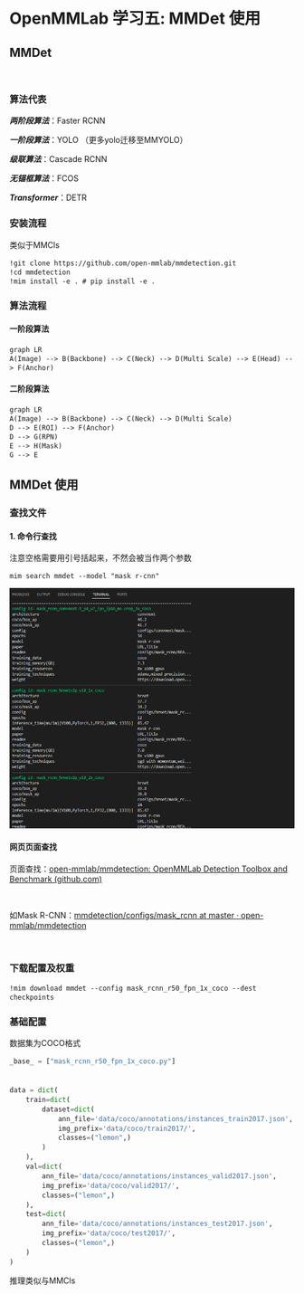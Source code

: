 # OpenMMLab 学习五: MMDet 使用

## MMDet

<img title="" src="file:///D:/openmmlab learn/openmmlab-learn/Documents/five day/imgs/1.png" alt="">

### 算法代表

***两阶段算法***：Faster RCNN

***一阶段算法***：YOLO （更多yolo迁移至MMYOLO）

***级联算法***：Cascade RCNN

***无锚框算法***：FCOS

***Transformer***：DETR

### 安装流程

类似于MMCls

```
!git clone https://github.com/open-mmlab/mmdetection.git
!cd mmdetection
!mim install -e . # pip install -e .
```

### 算法流程

#### 一阶段算法

```mermaid
graph LR
A(Image) --> B(Backbone) --> C(Neck) --> D(Multi Scale) --> E(Head) --> F(Anchor)
```

#### 二阶段算法

```mermaid
graph LR
A(Image) --> B(Backbone) --> C(Neck) --> D(Multi Scale)
D --> E(ROI) --> F(Anchor)
D --> G(RPN)
E --> H(Mask)
G --> E
```

## MMDet 使用

### 查找文件

#### 1. 命令行查找

注意空格需要用引号括起来，不然会被当作两个参数

```
mim search mmdet --model "mask r-cnn"
```

<img src="imgs/2.png">

#### 网页页面查找

页面查找：[open-mmlab/mmdetection: OpenMMLab Detection Toolbox and Benchmark (github.com)](https://github.com/open-mmlab/mmdetection)

<img title="" src="file:///D:/openmmlab learn/openmmlab-learn/Documents/five day/imgs/3.png" alt="">

如Mask R-CNN：[mmdetection/configs/mask_rcnn at master · open-mmlab/mmdetection](https://github.com/open-mmlab/mmdetection/tree/master/configs/mask_rcnn)

<img title="" src="file:///D:/openmmlab learn/openmmlab-learn/Documents/five day/imgs/4.png" alt="">

### 下载配置及权重

```
!mim download mmdet --config mask_rcnn_r50_fpn_1x_coco --dest checkpoints
```

### 基础配置

数据集为COCO格式

```python
_base_ = ["mask_rcnn_r50_fpn_1x_coco.py"]


data = dict(
    train=dict(
        dataset=dict(
            ann_file='data/coco/annotations/instances_train2017.json',
            img_prefix='data/coco/train2017/',
            classes=("lemon",)
        )
    ),
    val=dict(
        ann_file='data/coco/annotations/instances_valid2017.json',
        img_prefix='data/coco/valid2017/',
        classes=("lemon",)
    ),
    test=dict(
        ann_file='data/coco/annotations/instances_test2017.json',
        img_prefix='data/coco/test2017/',
        classes=("lemon",)
    )
)
```

推理类似与MMCls
